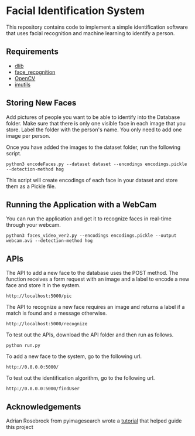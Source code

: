 # Facial Identification System
This repository contains code to implement a simple identification software that uses facial recognition and machine learning to identify a person. 

## Requirements
* [dlib](http://dlib.net/)
* [face_recognition](https://github.com/ageitgey/face_recognition)
* [OpenCV](https://www.pyimagesearch.com/opencv-tutorials-resources-guides/)
* [imutils](https://github.com/jrosebr1/imutils)

## Storing New Faces
Add pictures of people you want to be able to identify into the Database folder. Make sure that there is only one visible face in each image that you store. Label the folder with the person's name. You only need to add one image per person. 

Once you have added the images to the dataset folder, run the following script. 

```
python3 encodeFaces.py --dataset dataset --encodings encodings.pickle --detection-method hog
```
This script will create encodings of each face in your dataset and store them as a Pickle file. 

## Running the Application with a WebCam
You can run the application and get it to recognize faces in real-time through your webcam. 

```
python3 faces_video_ver2.py --encodings encodings.pickle --output webcam.avi --detection-method hog

```

## APIs

The API to add a new face to the database uses the POST method. The function receives a form request with an image and a label to encode a new face and store it in the system.

```
http://localhost:5000/pic
```

The API to recognize a new face requires an image and returns a label if a match is found and a message otherwise.

```
http://localhost:5000/recognize
```

To test out the APIs, download the API folder and then run as follows.

```
python run.py
```

To add a new face to the system, go to the following url.

```
http://0.0.0.0:5000/
```

To test out the identification algorithm, go to the following url.

```
http://0.0.0.0:5000/findUser
```

## Acknowledgements

Adrian Rosebrock from pyimagesearch wrote a [tutorial](https://www.pyimagesearch.com/2018/06/18/face-recognition-with-opencv-python-and-deep-learning/) that helped guide this project 



